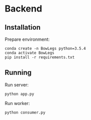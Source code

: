 # Backend

## Installation

Prepare environment:
```
conda create -n BowLegs python=3.5.4
conda activate BowLegs
pip install -r requirements.txt
```

## Running

Run server:
```
python app.py
```

Run worker:
```
python consumer.py
```
